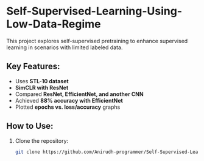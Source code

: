 # Self-Supervised-Learning-Using-Low-Data-Regime
This project explores self-supervised pretraining to enhance supervised learning in scenarios with limited labeled data.  

## Key Features:
- Uses **STL-10 dataset**
- **SimCLR with ResNet**
- Compared **ResNet, EfficientNet, and another CNN**
- Achieved **88% accuracy with EfficientNet**
- Plotted **epochs vs. loss/accuracy** graphs

## How to Use:
1. Clone the repository:  
   ```bash
   git clone https://github.com/Anirudh-programmer/Self-Supervised-Learning-Low-Data-Regime-.git
